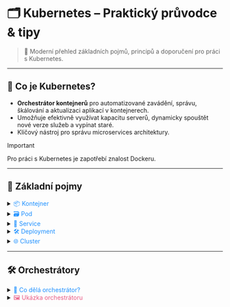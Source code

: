 # 🗂️ Kubernetes – Praktický průvodce & tipy

> 🚀 Moderní přehled základních pojmů, principů a doporučení pro práci s Kubernetes.

---

## 📖 Co je Kubernetes?

- **Orchestrátor kontejnerů** pro automatizované zavádění, správu, škálování a aktualizaci aplikací v kontejnerech.
- Umožňuje efektivně využívat kapacitu serverů, dynamicky spouštět nové verze služeb a vypínat staré.
- Klíčový nástroj pro správu microservices architektury.

> [!IMPORTANT]  
> Pro práci s Kubernetes je zapotřebí znalost Dockeru.

---

## 🧩 Základní pojmy

<details>
<summary><span style="color:#1E90FF;">📦 Kontejner</span></summary>
Izolovaná jednotka aplikace s vlastními závislostmi.
</details>

<details>
<summary><span style="color:#1E90FF;">🗃️ Pod</span></summary>
Nejmenší nasaditelná jednotka v Kubernetes, může obsahovat jeden nebo více kontejnerů.
</details>

<details>
<summary><span style="color:#1E90FF;">🔗 Service</span></summary>
Abstrakce pro přístup ke skupině podů, zajišťuje síťovou komunikaci.
</details>

<details>
<summary><span style="color:#1E90FF;">🛠️ Deployment</span></summary>
Definuje, jak a kolik podů má běžet, umožňuje automatické aktualizace.
</details>

<details>
<summary><span style="color:#1E90FF;">🌐 Cluster</span></summary>
Skupina serverů (node), na kterých běží Kubernetes a spravuje kontejnery.
</details>

---

## 🛠️ Orchestrátory

<details>
<summary><span style="color:#1E90FF;">🔹 Co dělá orchestrátor?</span></summary>

Software nad kontejnerovou sítí, automaticky se stará o zavádění, údržbu a škálování kontejnerizovaných aplikací.

- Efektivně využívá kapacitu serverů
- Reaguje na podněty (např. selhání služby)
- Dynamicky spouští nové verze, vypíná staré

> [!NOTE]  
> Manuální správa stovek kontejnerů je nad lidské síly, proto se využívají orchestrátory jako Kubernetes.
</details>

<details>
<summary><span style="color:#E95A84;">🖼️ Ukázka orchestrátoru</span></summary>

<img src="../images/lkjf3DXNjN.png" alt="Kubernetes_kontejnery"/>

> [!NOTE]  
> Orchestrátory usnadnily práci především vývojářům microservices.
>
> - **Microservices**: Architektura, kde aplikace je rozdělena na menší, nezávislé služby komunikující přes API.
</details>